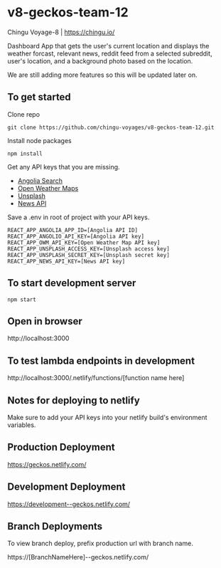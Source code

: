 # v8-geckos-team-12

Chingu Voyage-8 | https://chingu.io/

Dashboard App that gets the user's current location and displays the weather forcast, relevant news, reddit feed from a selected subreddit, user's location, and a background photo based on the location.

We are still adding more features so this will be updated later on.

## To get started

Clone repo

```shell
git clone https://github.com/chingu-voyages/v8-geckos-team-12.git
```

Install node packages

```shell
npm install
```

Get any API keys that you are missing.

* [Angolia Search](https://www.algolia.com/users/sign_up "Get Angolia Search API key")
* [Open Weather Maps](https://openweathermap.org/api "Get Open Weather Maps API key")
* [Unsplash](https://unsplash.com/developers "Get Unsplash API key")
* [News API](https://newsapi.org/ "Get News API key")


Save a .env in root of project with your API keys.

```shell
REACT_APP_ANGOLIA_APP_ID=[Angolia API ID]
REACT_APP_ANGOLIO_API_KEY=[Angolia API key]
REACT_APP_OWM_API_KEY=[Open Weather Map API key]
REACT_APP_UNSPLASH_ACCESS_KEY=[Unsplash access key]
REACT_APP_UNSPLASH_SECRET_KEY=[Unsplash secret key]
REACT_APP_NEWS_API_KEY=[News API key]
```

## To start development server

```shell
npm start
```

## Open in browser

http://localhost:3000

## To test lambda endpoints in development

http://localhost:3000/.netlify/functions/[function name here]

## Notes for deploying to netlify

Make sure to add your API keys into your netlify build's environment variables.

## Production Deployment

https://geckos.netlify.com/

## Development Deployment

https://development--geckos.netlify.com/

## Branch Deployments

To view branch deploy, prefix production url with branch name.

https://[BranchNameHere]--geckos.netlify.com/
